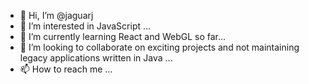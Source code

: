 - 👋 Hi, I’m @jaguarj
- 👀 I’m interested in JavaScript ...
- 🌱 I’m currently learning React and WebGL so far...
- 💞️ I’m looking to collaborate on exciting projects and not maintaining legacy applications written in Java ...
- 📫 How to reach me ...

<!---
jaguarj/jaguarj is a ✨ special ✨ repository because its `README.md` (this file) appears on your GitHub profile.
You can click the Preview link to take a look at your changes.
--->
